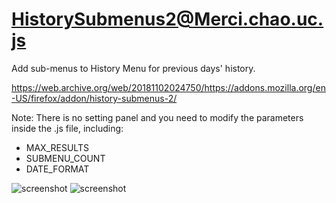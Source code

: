 # HistorySubmenus2@Merci.chao.uc.js
Add sub-menus to History Menu for previous days' history.

https://web.archive.org/web/20181102024750/https://addons.mozilla.org/en-US/firefox/addon/history-submenus-2/

Note: There is no setting panel and you need to modify the parameters inside the .js file, including:

- MAX_RESULTS
- SUBMENU_COUNT
- DATE_FORMAT

![screenshot](https://web.archive.org/web/20181007203210if_/https://addons.cdn.mozilla.net/user-media/previews/full/134/134638.png?modified=1530208752) 
![screenshot](https://web.archive.org/web/20181007203207if_/https://addons.cdn.mozilla.net/user-media/previews/full/63/63969.png?modified=1530208752)
